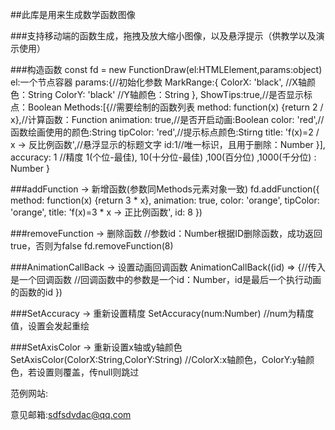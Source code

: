 ##此库是用来生成数学函数图像

###支持移动端的函数生成，拖拽及放大缩小图像，以及悬浮提示（供教学以及演示使用）

###构造函数
	const fd = new FunctionDraw(el:HTMLElement,params:object)
	el:一个节点容器
	params:{//初始化参数
		MarkRange:{
			ColorX: 'black', //X轴颜色：String
			ColorY: 'black'  //Y轴颜色：String
		},
		ShowTips:true,//是否显示标点：Boolean
		Methods:[{//需要绘制的函数列表
			method: function(x) {return 2 / x},//计算函数：Function
			animation: true,//是否开启动画:Boolean
			color: 'red',//函数绘画使用的颜色:String
			tipColor: 'red',//提示标点颜色:Stirng
			title: 'f(x)=2 / x -> 反比例函数',//悬浮显示的标题文字
			id:1//唯一标识，且用于删除：Number
		}],
		accuracy: 1 //精度 1(个位-最佳), 10(十分位-最佳) ,100(百分位) ,1000(千分位) : Number	
	}

###addFunction -> 新增函数(参数同Methods元素对象一致)
	fd.addFunction({
						method: function(x) {return 3 * x},
						animation: true,
						color: 'orange',
						tipColor: 'orange',
						title: 'f(x)=3 * x -> 正比例函数',
						id: 8
					})

###removeFunction -> 删除函数
	//参数id：Number根据ID删除函数，成功返回true，否则为false
	fd.removeFunction(8)

###AnimationCallBack -> 设置动画回调函数
	AnimationCallBack((id) => {//传入是一个回调函数
		//回调函数中的参数是一个id：Number，id是最后一个执行动画的函数的id
	})

###SetAccuracy -> 重新设置精度
	SetAccuracy(num:Number) //num为精度值，设置会发起重绘

###SetAxisColor -> 重新设置x轴或y轴颜色
	SetAxisColor(ColorX:String,ColorY:String) //ColorX:x轴颜色，ColorY:y轴颜色，若设置则覆盖，传null则跳过


范例网站:[](http://129.211.188.25:8080/1.html)

意见邮箱:sdfsdvdac@qq.com